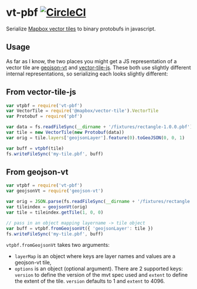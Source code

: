 # vt-pbf [![CircleCI](https://circleci.com/gh/mapbox/vt-pbf.svg?style=svg)](https://circleci.com/gh/mapbox/vt-pbf)

Serialize [Mapbox vector tiles](https://github.com/mapbox/vector-tile-spec) to binary protobufs in javascript.

## Usage

As far as I know, the two places you might get a JS representation of a vector tile
are [geojson-vt](https://github.com/mapbox/geojson-vt) and
[vector-tile-js](https://github.com/mapbox/vector-tile-js). These both use slightly different internal representations,
so serializing each looks slightly different:

## From vector-tile-js

```javascript
var vtpbf = require('vt-pbf')
var VectorTile = require('@mapbox/vector-tile').VectorTile
var Protobuf = require('pbf')

var data = fs.readFileSync(__dirname + '/fixtures/rectangle-1.0.0.pbf')
var tile = new VectorTile(new Protobuf(data))
var orig = tile.layers['geojsonLayer'].feature(0).toGeoJSON(0, 0, 1)

var buff = vtpbf(tile)
fs.writeFileSync('my-tile.pbf', buff)
```

## From geojson-vt

```javascript
var vtpbf = require('vt-pbf')
var geojsonVt = require('geojson-vt')

var orig = JSON.parse(fs.readFileSync(__dirname + '/fixtures/rectangle.geojson'))
var tileindex = geojsonVt(orig)
var tile = tileindex.getTile(1, 0, 0)

// pass in an object mapping layername -> tile object
var buff = vtpbf.fromGeojsonVt({ 'geojsonLayer': tile })
fs.writeFileSync('my-tile.pbf', buff)
```

`vtpbf.fromGeojsonVt` takes two arguments:

- `layerMap` is an object where keys are layer names and values are a geojson-vt tile,
- `options` is an object (optional argument). There are 2 supported keys: `version` to define the version of the mvt
  spec used and `extent` to define the extent of the tile. `version` defaults to 1 and `extent` to 4096.

